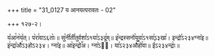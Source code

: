 +++
title = "31_0127 य आनयत्परावतः - 02"

+++
१२७-२।

य꣤आ꣯न꣥य꣤त्। प꣥रा꣯वाऽ६ताः꣥॥ सु꣡नी꣯ती꣯तुर्वशां꣢ऽ१या꣢ऽ३दू꣢म्॥ इ꣡न्द्रस्सनो꣯युवा꣢ऽ१सा꣢ऽ३खा꣢। इन्द्रो꣣ऽ२३४ग्ना꣥इ॥ इ꣢न्द्रा꣡औ꣢ऽ३होऽ२३४। ग्ना꣥इ॥ आ꣡इन्द्रो꣢꣯अ। ग्ना꣡ऽ२᳐। या꣣ऽ२३४औ꣥꣯हो꣯वा॥ ई꣣ऽ२३४न्द्राः꣥॥